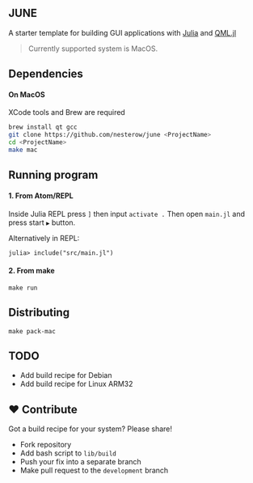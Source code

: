 JUNE
----
A starter template for building GUI applications with [Julia](https://julialang.org/) and [QML.jl](https://github.com/barche/QML.jl)

> Currently supported system is MacOS.  

## Dependencies

#### On MacOS
XCode tools and Brew are required
```bash
brew install qt gcc
git clone https://github.com/nesterow/june <ProjectName>
cd <ProjectName>
make mac
```

## Running program

#### 1. From Atom/REPL
Inside Julia REPL press `]` then input `activate .`
Then open `main.jl` and press start `▶️` button.

Alternatively in REPL:
```
julia> include("src/main.jl")
```

#### 2. From make
```
make run
```

## Distributing
```
make pack-mac
```

## TODO
- Add build recipe for Debian
- Add build recipe for Linux ARM32


## ❤️ Contribute
Got a build recipe for your system? Please share!
- Fork repository
- Add bash script to `lib/build`
- Push your fix into a separate branch
- Make pull request to the `development` branch

